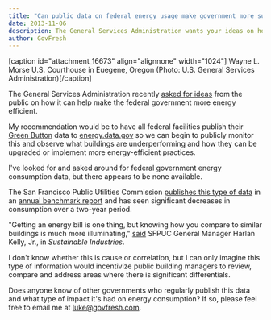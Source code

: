 ```yaml
---
title: "Can public data on federal energy usage make government more sustainable?"
date: 2013-11-06
description: The General Services Administration wants your ideas on how it can help make the federal government more energy efficient.
author: GovFresh
---
```


[caption id="attachment_16673" align="alignnone" width="1024"] Wayne L. Morse U.S. Courthouse in Euegene, Oregon (Photo: U.S. General Services Administration)[/caption]

The General Services Administration recently <a href="http://gsa.gov/ideas">asked for ideas</a> from the public on how it can help make the federal government more energy efficient.

My recommendation would be to have all federal facilities publish their <a href="http://energy.gov/data/green-button">Green Button</a> data to <a href="http://energy.data.gov">energy.data.gov</a> so we can begin to publicly monitor this and observe what buildings are underperforming and how they can be upgraded or implement more energy-efficient practices.

I've looked for and asked around for federal government energy consumption data, but there appears to be none available.

The San Francisco Public Utilities Commission <a href="http://www.sustainableindustries.com/articles/2013/10/san-francisco-publishes-open-data-energy-consumption-city-buildings">publishes this type of data</a> in an <a href="https://data.sfgov.org/Environmental-and-Conservation/2012-Energy-Benchmarking-Report-San-Francisco-Muni/62ix-4xp3">annual benchmark report</a> and has seen significant decreases in consumption over a two-year period. 

"Getting an energy bill is one thing, but knowing how you compare to similar buildings is much more illuminating," <a href="http://www.sustainableindustries.com/articles/2013/10/san-francisco-publishes-open-data-energy-consumption-city-buildings">said</a> SFPUC General Manager Harlan Kelly, Jr., in <em>Sustainable Industries</em>.

I don't know whether this is cause or correlation, but I can only imagine this type of information would incentivize public building managers to review, compare and address areas where there is significant differentials.

Does anyone know of other governments who regularly publish this data and what type of impact it's had on energy consumption? If so, please feel free to email me at luke@govfresh.com.
